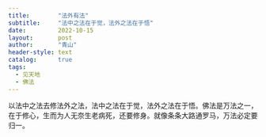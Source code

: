 ```yaml
---
title:        "法外有法"
subtitle:     "法中之法在于觉，法外之法在于悟"
date:         2022-10-15
layout:       post
author:       "青山"
header-style: text
catalog:      true
tags:
  - 见天地
  - 佛法
---
```


以法中之法去修法外之法，法中之法在于觉，法外之法在于悟。佛法是万法之一，在于修心，生而为人无奈生老病死，还要修身。就像条条大路通罗马，万法必定要归一。